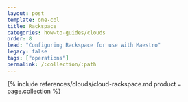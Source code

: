 ```yaml
---
layout: post
template: one-col
title: Rackspace
categories: how-to-guides/clouds
order: 8
lead: "Configuring Rackspace for use with Maestro"
legacy: false
tags: ["operations"]
permalink: /:collection/:path
---
```



{% include references/clouds/cloud-rackspace.md  product = page.collection %}
